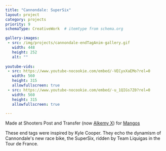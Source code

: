```yaml
---
title: "Cannondale: SuperSix"
layout: project
category: projects
priority: 9
schemaType: CreativeWork  # itemtype from schema.org

gallery-images:
 - src: /img/projects/cannondale-endTagAnim-gallery.gif
   width: 448
   height: 252
   alt: ""
   
youtube-vids:
 - src: https://www.youtube-nocookie.com/embed/-VECyxXaEMo?rel=0
   width: 560
   height: 315
   allowfullscreen: true
 - src: https://www.youtube-nocookie.com/embed/-u_1QIGs7Z0?rel=0
   width: 560
   height: 315
   allowfullscreen: true

---
```


Made at Shooters Post and Transfer (now [Alkemy X](http://www.alkemy-x.com/)) for [Mangos](http://www.mangosinc.com/)

These end tags were inspired by Kyle Cooper. They echo the dynamism of Cannondale's new race bike, the SuperSix, ridden by Team Liquigas in the Tour de France.
